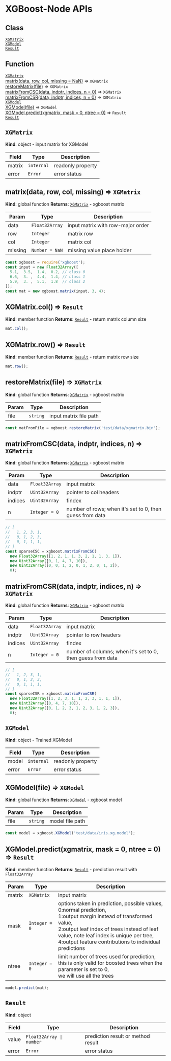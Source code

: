 # XGBoost-Node APIs

## Class

<dl>
<dt><a href="#user-content-xgmatrix"><code>XGMatrix</code></a></dt>
<dd></dd>
<dt><a href="#XGModel"><code>XGModel</code></a></dt>
<dd></dd>
<dt><a href="#Result"><code>Result</code></a></dt>
<dd></dd>
</dl>

## Function

<dl>
<dt><a href="#user-content-xgmatrix"><code>XGMatrix</code></a></dt>
<dd></dd>
<dt><a href="#matrix">matrix(data, row, col, missing = NaN)</a> ⇒ <code>XGMatrix</code></dt>
<dd></dd>
<dt><a href="#restoreMatrix">restoreMatrix(file)</a> ⇒ <code>XGMatrix</code></dt>
<dd></dd>
<dt><a href="#matrixFromCSC">matrixFromCSC(data, indptr, indices, n = 0)</a> ⇒ <code>XGMatrix</code></dt>
<dd></dd>
<dt><a href="#matrixFromCSR">matrixFromCSR(data, indptr, indices, n = 0)</a> ⇒ <code>XGMatrix</code></dt>
<dd></dd>
<dt><a href="#XGModel"><code>XGModel</code></a></dt>
<dd></dd>
<dt><a href="#XGModel">XGModel(file)</a> ⇒ <code>XGModel</code></dt>
<dd></dd>
<dt><a href="#user-content-XGModel-predict">XGModel.predict(xgmatrix, mask = 0, ntree = 0)</a> ⇒ <code>Result</code></dt>
<dd></dd>
<dt><a href="#Result"><code>Result</code></a></dt>
<dd></dd>
</dl>

## `XGMatrix`

**Kind**: object - input matrix for XGModel

| Field | Type | Description |
| --- | --- | --- |
| matrix | `internal` |readonly property|
| error | <code>Error</code> | error status |

<a name="matrix"></a>

## matrix(data, row, col, missing) ⇒ <code>XGMatrix</code>

**Kind**: global function
**Returns**: [<code>XGMatrix</code>](#XGMatrix) - xgboost matrix

| Param | Type | Description |
| --- | --- | --- |
| data | <code>Float32Array</code> | input matrix with row-major order |
| row | <code>Integer</code> | matrix row |
| col | <code>Integer</code> | matrix col |
| missing | <code>Number = NaN</code> | missing value place holder |

```js
const xgboost = require('xgboost');
const input = new Float32Array([
  5.1,  3.5,  1.4,  0.2, // class 0
  6.6,  3. ,  4.4,  1.4, // class 1
  5.9,  3. ,  5.1,  1.8  // class 2
]);
const mat = new xgboost.matrix(input, 3, 4);
```

<a name="XGMatrix.col"></a>

## XGMatrix.col() ⇒ <code>Result</code>
**Kind**: member function
**Returns**: [<code>Result</code>](#Result) - return matrix column size

```js
mat.col();
```

<a name="XGMatrix.row"></a>

## XGMatrix.row() ⇒ <code>Result</code>
**Kind**: member function
**Returns**: [<code>Result</code>](#Result) - return matrix row size

```js
mat.row();
```
<a name="restoreMatrix"></a>

## restoreMatrix(file) ⇒ <code>XGMatrix</code>
**Kind**: global function
**Returns**: [<code>XGMatrix</code>](#XGMatrix) - xgboost matrix

| Param | Type | Description |
| --- | --- | --- |
| file | <code>string</code> | input matrix file path |

```js
const matFromFile = xgboost.restoreMatrix('test/data/xgmatrix.bin');
```

<a name="matrixFromCSC"></a>

## matrixFromCSC(data, indptr, indices, n) ⇒ <code>XGMatrix</code>
**Kind**: global function
**Returns**: [<code>XGMatrix</code>](#XGMatrix) - xgboost matrix

| Param | Type | Description |
| --- | --- | --- |
| data | <code>Float32Array</code> | input matrix |
| indptr | <code>Uint32Array</code> | pointer to col headers |
| indices | <code>Uint32Array</code> | findex |
| n | <code>Integer = 0</code> | number of rows; when it's set to 0, then guess from data |

```js
// [
//   1, 2, 3, 1,
//   0, 1, 2, 3,
//   0, 1, 1, 1,
// ]
const sparseCSC = xgboost.matrixFromCSC(
  new Float32Array([1, 2, 1, 1, 3, 2, 1, 1, 3, 1]),
  new Uint32Array([0, 1, 4, 7, 10]),
  new Uint32Array([0, 0, 1, 2, 0, 1, 2, 0, 1, 2]),
  0);
```
<a name="matrixFromCSR"></a>

## matrixFromCSR(data, indptr, indices, n) ⇒ <code>XGMatrix</code>
**Kind**: global function
**Returns**: [<code>XGMatrix</code>](#XGMatrix) - xgboost matrix

| Param | Type | Description |
| --- | --- | --- |
| data | <code>Float32Array</code> | input matrix |
| indptr | <code>Uint32Array</code> | pointer to row headers |
| indices | <code>Uint32Array</code> | findex |
| n | <code>Integer = 0</code> | number of columns; when it's set to 0, then guess from data |


```js
// [
//   1, 2, 3, 1,
//   0, 1, 2, 3,
//   0, 1, 1, 1,
// ]
const sparseCSR = xgboost.matrixFromCSR(
  new Float32Array([1, 2, 3, 1, 1, 2, 3, 1, 1, 1]),
  new Uint32Array([0, 4, 7, 10]),
  new Uint32Array([0, 1, 2, 3, 1, 2, 3, 1, 2, 3]),
  0);
```

<a name="XGModel"></a>

## `XGModel`

**Kind**: object - Trained XGModel

| Field | Type | Description |
| --- | --- | --- |
| model | `internal` |readonly property|
| error | <code>Error</code> | error status |

## XGModel(file) ⇒ <code>XGModel</code>
**Kind**: global function
**Returns**: [<code>XGModel</code>](#XGModel) - xgboost model

| Param | Type | Description |
| --- | --- | --- |
| file | <code>string</code> | model file path |

```js
const model = xgboost.XGModel('test/data/iris.xg.model');
```

<a name="XGModel.predict" id="XGModel-predict"></a>

## XGModel.predict(xgmatrix, mask = 0, ntree = 0) ⇒ <code>Result</code>

**Kind**: member function
**Returns**: [<code>Result</code>](#Result) - prediction result with `Float32Array`

| Param | Type | Description |
| --- | --- | --- |
| matrix | <code>XGMatrix</code> | input matrix |
| mask | <code>Integer = 0</code> | options taken in prediction, possible values, <br/> 0:normal prediction, <br/>1:output margin instead of transformed value, <br/>2:output leaf index of trees instead of leaf value, note leaf index is unique per tree, <br/>4:output feature contributions to individual predictions |
| ntree | <code>Integer = 0</code> | limit number of trees used for prediction, <br/> this is only valid for boosted trees when the parameter is set to 0, <br/>  we will use all the trees |

```js
model.predict(mat);
```

<a name="Result"></a>

## `Result`

**Kind**: object

| Field | Type | Description |
| --- | --- | --- |
| value | <code>Float32Array \| number</code> | prediction result or method result |
| error | <code>Error</code> | error status |

<a name="XGMatrix"></a>
